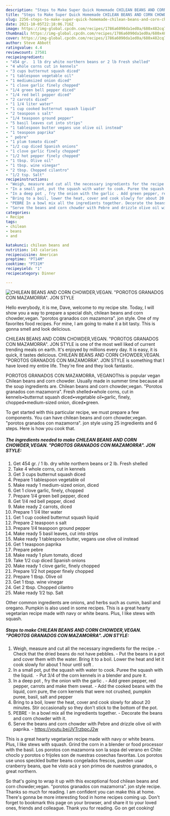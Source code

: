 ```yaml
---
description: "Steps to Make Super Quick Homemade CHILEAN BEANS AND CORN CHOWDER,VEGAN. "POROTOS GRANADOS CON MAZAMORRA". JON STYLE"
title: "Steps to Make Super Quick Homemade CHILEAN BEANS AND CORN CHOWDER,VEGAN. "POROTOS GRANADOS CON MAZAMORRA". JON STYLE"
slug: 2256-steps-to-make-super-quick-homemade-chilean-beans-and-corn-chowder-vegan-and-34-porotos-granados-con-mazamorra-and-34-jon-style
date: 2021-10-05T22:18:06.716Z
image: https://img-global.cpcdn.com/recipes/1786a6090da1ed0a/680x482cq70/chilean-beans-and-corn-chowdervegan-porotos-granados-con-mazamorra-jon-style-recipe-main-photo.jpg
thumbnail: https://img-global.cpcdn.com/recipes/1786a6090da1ed0a/680x482cq70/chilean-beans-and-corn-chowdervegan-porotos-granados-con-mazamorra-jon-style-recipe-main-photo.jpg
cover: https://img-global.cpcdn.com/recipes/1786a6090da1ed0a/680x482cq70/chilean-beans-and-corn-chowdervegan-porotos-granados-con-mazamorra-jon-style-recipe-main-photo.jpg
author: Steve Abbott
ratingvalue: 4.4
reviewcount: 27581
recipeingredient:
- "454 gr.  1 lb dry white northern beans or 2 lb Fresh shelled"
- "4 whole corns cut in kennels"
- "3 cups butternut squash diced"
- "1 tablespoon vegetable oil"
- "1 mediumsized onion diced"
- "1 clove garlic finely chopped"
- "1/4 green bell pepper diced"
- "1/4 red bell pepper diced"
- "2 carrots diced"
- "1 1/4 liter water"
- "1 cup cooked butternut squash liquid"
- "2 teaspoon s salt"
- "1/4 teaspoon ground pepper"
- "5 basil leaves cut into strips"
- "1 tablespoon butter vegans use olive oil instead"
- "1 teaspoon paprika"
- " pebre"
- "1 plum tomato diced"
- "1/2 cup diced Spanish onions"
- "1 clove garlic finely chopped"
- "1/2 hot pepper finely chopped"
- "1 tbsp. Olive oil"
- "1 tbsp. wine vinegar"
- "2 tbsp. Chopped cilantro"
- "1/2 tsp. Salt"
recipeinstructions:
- "Weigh, measure and cut all the necessary ingredients for the recipe . Check that the dried beans do not have pebbles. Put the beans in a pot and cover them with the water. Bring it to a boil. Lower the heat and let it cook slowly for about 1 hour until soft ."
- "In a small pot, put the squash with water to cook. Puree the squash with the liquid.  Put 3/4 of the corn kennels in a blender and pure it."
- "In a deep pot , fry the onion with the garlic . Add green pepper, red pepper, carrots and make them sweat. Add the cooked beans with the liquid, corn pure, the corn kernels that were not crushed, pumpkin puree, basil, salt and pepper"
- "Bring to a boil, lower the heat, cover and cook slowly for about 20 minutes. Stir occasionally so they don't stick to the bottom of the pot."
- "PEBRE In a bowl mix all the ingredients together. Decorate the beans and corn chowder with it."
- "Serve the beans and corn chowder with Pebre and drizzle olive oil with paprika. https://youtu.be/JVTrzbpcJ2w"
categories:
- Recipe
tags:
- chilean
- beans
- and

katakunci: chilean beans and 
nutrition: 143 calories
recipecuisine: American
preptime: "PT14M"
cooktime: "PT31M"
recipeyield: "1"
recipecategory: Dinner

---
```



![CHILEAN BEANS AND CORN CHOWDER,VEGAN. "POROTOS GRANADOS CON MAZAMORRA". JON STYLE](https://img-global.cpcdn.com/recipes/1786a6090da1ed0a/680x482cq70/chilean-beans-and-corn-chowdervegan-porotos-granados-con-mazamorra-jon-style-recipe-main-photo.jpg)

Hello everybody, it is me, Dave, welcome to my recipe site. Today, I will show you a way to prepare a special dish, chilean beans and corn chowder,vegan. "porotos granados con mazamorra". jon style. One of my favorites food recipes. For mine, I am going to make it a bit tasty. This is gonna smell and look delicious.

CHILEAN BEANS AND CORN CHOWDER,VEGAN. "POROTOS GRANADOS CON MAZAMORRA". JON STYLE is one of the most well liked of current trending meals on earth. It's enjoyed by millions every day. It is easy, it is quick, it tastes delicious. CHILEAN BEANS AND CORN CHOWDER,VEGAN. "POROTOS GRANADOS CON MAZAMORRA". JON STYLE is something that I have loved my entire life. They're fine and they look fantastic.

POROTOS GRANADOS CON MAZAMORRA, VEGANOThis is popular vegan Chilean beans and corn chowder. Usually made in summer time because all the soup ingredients are. Chilean beans and corn chowder,vegan. "Porotos granados con mazamorra". Fresh shelled•whole corns, cut in kennels•butternut squash diced•vegetable oil•garlic, finely, chopped•medium-sized onion, diced•green.


To get started with this particular recipe, we must prepare a few components. You can have chilean beans and corn chowder,vegan. "porotos granados con mazamorra". jon style using 25 ingredients and 6 steps. Here is how you cook that.

<!--inarticleads1-->

##### The ingredients needed to make CHILEAN BEANS AND CORN CHOWDER,VEGAN. "POROTOS GRANADOS CON MAZAMORRA". JON STYLE:

1. Get 454 gr. / 1 lb. dry white northern beans or 2 lb. Fresh shelled
1. Take 4 whole corns, cut in kennels
1. Get 3 cups butternut squash diced
1. Prepare 1 tablespoon vegetable oil
1. Make ready 1 medium-sized onion, diced
1. Get 1 clove garlic, finely, chopped
1. Prepare 1/4 green bell pepper, diced
1. Get 1/4 red bell pepper, diced
1. Make ready 2 carrots, diced
1. Prepare 1 1/4 liter water
1. Get 1 cup cooked butternut squash liquid
1. Prepare 2 teaspoon s salt
1. Prepare 1/4 teaspoon ground pepper
1. Make ready 5 basil leaves, cut into strips
1. Make ready 1 tablespoon butter, vegans use olive oil instead
1. Get 1 teaspoon paprika
1. Prepare  pebre
1. Make ready 1 plum tomato, diced
1. Take 1/2 cup diced Spanish onions
1. Make ready 1 clove garlic, finely chopped
1. Prepare 1/2 hot pepper finely chopped
1. Prepare 1 tbsp. Olive oil
1. Get 1 tbsp. wine vinegar
1. Get 2 tbsp. Chopped cilantro
1. Make ready 1/2 tsp. Salt


Other common ingredients are onions, and herbs such as cumin, basil and oregano. Pumpkin is also used in some recipes. This is a great hearty vegetarian recipe made with navy or white beans. Plus, I like stews with squash. 

<!--inarticleads2-->

##### Steps to make CHILEAN BEANS AND CORN CHOWDER,VEGAN. "POROTOS GRANADOS CON MAZAMORRA". JON STYLE:

1. Weigh, measure and cut all the necessary ingredients for the recipe . - Check that the dried beans do not have pebbles. - Put the beans in a pot and cover them with the water. Bring it to a boil. Lower the heat and let it cook slowly for about 1 hour until soft .
1. In a small pot, put the squash with water to cook. Puree the squash with the liquid.  - Put 3/4 of the corn kennels in a blender and pure it.
1. In a deep pot , fry the onion with the garlic . - Add green pepper, red pepper, carrots and make them sweat. - Add the cooked beans with the liquid, corn pure, the corn kernels that were not crushed, pumpkin puree, basil, salt and pepper
1. Bring to a boil, lower the heat, cover and cook slowly for about 20 minutes. Stir occasionally so they don't stick to the bottom of the pot.
1. PEBRE - In a bowl mix all the ingredients together. - Decorate the beans and corn chowder with it.
1. Serve the beans and corn chowder with Pebre and drizzle olive oil with paprika. - https://youtu.be/JVTrzbpcJ2w


This is a great hearty vegetarian recipe made with navy or white beans. Plus, I like stews with squash. Grind the corn in a blender or food processor with the basil. Los porotos con mazamorra son la sopa del verano en Chile: choclo y porotos o frijoles son de nuestras cosechas favoritas. Los porotos use unos speckled butter beans congelados frescos, pueden usar cranberry beans, que he visto acá y son primos de nuestros granados, o great northern. 

So that's going to wrap it up with this exceptional food chilean beans and corn chowder,vegan. "porotos granados con mazamorra". jon style recipe. Thanks so much for reading. I am confident you can make this at home. There's gonna be more interesting food in home recipes coming up. Don't forget to bookmark this page on your browser, and share it to your loved ones, friends and colleague. Thank you for reading. Go on get cooking!
